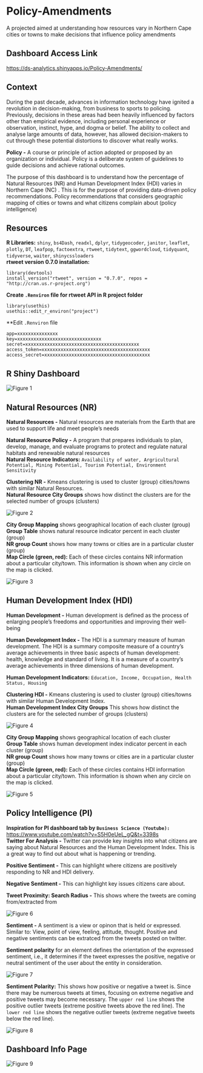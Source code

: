 # Policy-Amendments
A projected aimed at understanding how resources vary in Northern Cape cities or towns to make decisions that influence policy amendments

## Dashboard Access Link
https://ds-analytics.shinyapps.io/Policy-Amendments/

## Context
During the past decade, advances in information technology have ignited a revolution in decision-making, from business to sports to policing. Previously, decisions in these areas had been heavily influenced by factors other than empirical evidence, including personal experience or observation, instinct, hype, and dogma or belief. The ability to collect and analyse large amounts of data, however, has allowed decision-makers to cut through these potential distortions to discover what really works.

**Policy -** A course or principle of action adopted or proposed by an organization or individual. Policy is a deliberate system of guidelines to guide decisions and achieve rational outcomes.

The purpose of this dashboard is to understand how the percentage of Natural Resources (NR) and Human Development Index (HDI) varies in Northern Cape (NC) . This is for the purpose of providing data-driven policy recommendations. Policy recommendations that considers geographic mapping of cities or towns and what citizens complain about (policy intelligence)

## Resources
**R Libraries:** `shiny`, `bs4Dash`, `readxl`, `dplyr`, `tidygeocoder`, `janitor`, `leaflet`, `plotly`, `DT`, `leafpop`, `factoextra`, `rtweet`, `tidytext`, `ggwordcloud`, `tidyquant`, `tidyverse`, `waiter`, `shinycssloaders` <br>
**rtweet version 0.7.0 installation:**
```
library(devtools)
install_version("rtweet", version = "0.7.0", repos = "http://cran.us.r-project.org")
```
**Create `.Renviron` file for rtweet API in R project folder**
```
library(usethis)
usethis::edit_r_environ("project")
```

**Edit `.Renviron` file
```
app=xxxxxxxxxxxxxxx
key=xxxxxxxxxxxxxxxxxxxxxxxxxxxxxxx
secret=xxxxxxxxxxxxxxxxxxxxxxxxxxxxxxxxxxxxxxxxxx
access_token=xxxxxxxxxxxxxxxxxxxxxxxxxxxxxxxxxxxxxxxx
access_secret=xxxxxxxxxxxxxxxxxxxxxxxxxxxxxxxxxxxxxxx
```

## R Shiny Dashboard 
![Figure 1](https://github.com/Ellie190/Policy-Amendments/blob/main/Dasboard%20Images/Picture1.png) <br>

## Natural Resources (NR)
**Natural Resources -** Natural resources are materials from the Earth that are used to support life and meet people’s needs

**Natural Resource Policy -** A program that prepares individuals to plan, develop, manage, and evaluate programs to protect and regulate natural habitats and renewable natural resources <br>
**Natural Resource Indicators:** `Availability of water, Argricultural Potential, Mining Potential, Tourism Potential, Environment Sensitivity`

**Clustering NR -** Kmeans clustering is used to cluster (group) cities/towns with similar Natural Resources. <br>
**Natural Resource City Groups** shows how distinct the clusters are for the selected number of groups (clusters)

![Figure 2](https://github.com/Ellie190/Policy-Amendments/blob/main/Dasboard%20Images/Picture2.png) <br>

**City Group Mapping** shows geographical location of each cluster (group)<br>
**Group Table** shows natural resource indicator percent in each cluster (group) <br>
**NR group Count** shows how many towns or cities are in a particular cluster (group) <br>
**Map Circle (green, red):** Each of these circles contains NR information about a particular city/town. This information is shown when any circle on the map is clicked. 

![Figure 3](https://github.com/Ellie190/Policy-Amendments/blob/main/Dasboard%20Images/Picture3.png) <br>

## Human Development Index (HDI)
**Human Development -** Human development is defined as the process of enlarging people’s freedoms and opportunities and improving their well-being

**Human Development Index -** The HDI is a summary measure of human development. The HDI is a summary composite measure of a country’s average achievements in three basic aspects of human development: health, knowledge and standard of living. It is a measure of a country’s average achievements in three dimensions of human development. 

**Human Development Indicators:** `Education, Income, Occupation, Health Status, Housing`

**Clustering HDI -** Kmeans clustering is used to cluster (group) cities/towns with similar Human Development Index. <br>
**Human Development Index City Groups** This shows how distinct the clusters are for the selected number of groups (clusters)

![Figure 4](https://github.com/Ellie190/Policy-Amendments/blob/main/Dasboard%20Images/Picture4.png) <br>

**City Group Mapping** shows geographical location of each cluster <br>
**Group Table** shows human development index indicator percent in each cluster (group) <br>
**NR group Count** shows how many towns or cities are in a particular cluster (group) <br>
**Map Circle (green, red):** Each of these circles contains HDI information about a particular city/town. This information is shown when any circle on the map is clicked. 

![Figure 5](https://github.com/Ellie190/Policy-Amendments/blob/main/Dasboard%20Images/Picture5.png) <br>

## Policy Intelligence (PI)
**Inspiration for PI dashboard tab by `Business Science (Youtube):`** https://www.youtube.com/watch?v=S5H0eUeL_gQ&t=3398s <br>
**Twitter For Analysis -** Twitter can provide key insights into what citizens are saying about Natural Resources and the Human Development Index. This is a great way to find out about what is happening or trending.

**Positive Sentiment -** This can highlight where citizens are positively responding to NR and HDI delivery.

**Negative Sentiment -** This can highlight key issues citizens care about.

**Tweet Proximity: Search Radius -** This shows where the tweets are coming from/extracted from

![Figure 6](https://github.com/Ellie190/Policy-Amendments/blob/main/Dasboard%20Images/Picture6.png) <br>

**Sentiment -** A sentiment is a view or opinon that is held or expressed. Similar to: View, point of view, feeling, attitude, thought. Positive and negative sentiments can be extratced from the tweets posted on twitter.

**Sentiment polarity** for an element defines the orientation of the expressed sentiment, i.e., it determines if the tweet expresses the positive, negative or neutral sentiment of the user about the entity in consideration.

![Figure 7](https://github.com/Ellie190/Policy-Amendments/blob/main/Dasboard%20Images/Picture7.png) <br>

**Sentiment Polarity:** This shows how positive or negative a tweet is. Since there may be numerous tweets at times, focusing on extreme negative and positive tweets may become necessary. The `upper red line` shows the positive outlier tweets (extreme positive tweets above the red line). The `lower red line` shows the negative outlier tweets (extreme negative tweets below the red line). 

![Figure 8](https://github.com/Ellie190/Policy-Amendments/blob/main/Dasboard%20Images/Picture8.png) <br>

## Dashboard Info Page
![Figure 9](https://github.com/Ellie190/Policy-Amendments/blob/main/Dasboard%20Images/Picture9.png) <br>
